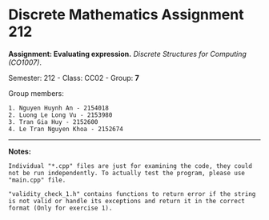 
# Discrete Mathematics Assignment 212

**Assignment: Evaluating expression.**
*Discrete Structures for Computing (CO1007)*.

Semester: 212 - Class: CC02 - Group: **7**


Group members:
  
    1. Nguyen Huynh An - 2154018
    2. Luong Le Long Vu - 2153980
    3. Tran Gia Huy - 2152600
    4. Le Tran Nguyen Khoa - 2152674

-------------------------------------
**Notes:**

    Individual "*.cpp" files are just for examining the code, they could not be run independently. To actually test the program, please use "main.cpp" file.
    
    "validity_check_1.h" contains functions to return error if the string is not valid or handle its exceptions and return it in the correct format (Only for exercise 1).
